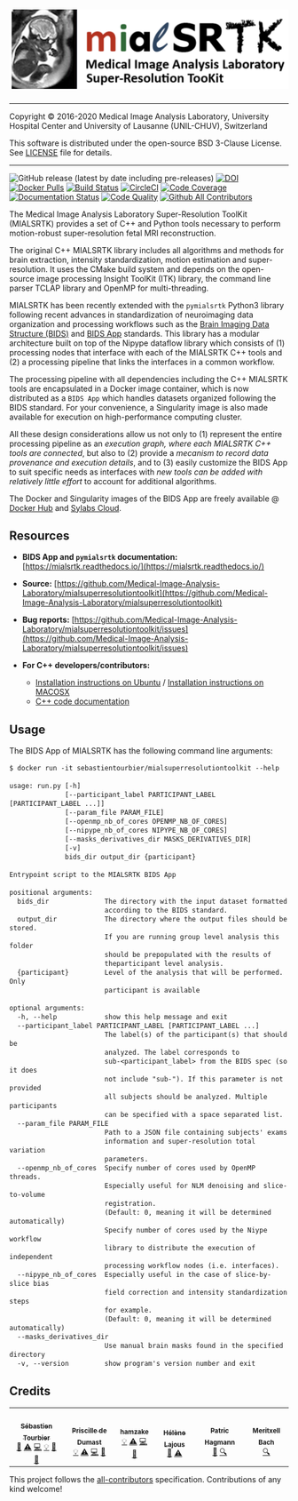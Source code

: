 # ![MIALSRTK logo](https://raw.githubusercontent.com/Medical-Image-Analysis-Laboratory/mialsuperresolutiontoolkit/dev-pgd-hk/documentation/images/mialsrtk-logo.png)
---

Copyright © 2016-2020 Medical Image Analysis Laboratory, University Hospital Center and University of Lausanne (UNIL-CHUV), Switzerland 

This software is distributed under the open-source BSD 3-Clause License. See [LICENSE](LICENSE.txt) file for details.

---
![GitHub release (latest by date including pre-releases)](https://img.shields.io/github/v/release/Medical-Image-Analysis-Laboratory/mialsuperresolutiontoolkit?include_prereleases) [![DOI](https://zenodo.org/badge/DOI/10.5281/zenodo.4290209.svg)](https://doi.org/10.5281/zenodo.4290209) [![Docker Pulls](https://img.shields.io/docker/pulls/sebastientourbier/mialsuperresolutiontoolkit?label=docker%20pulls)](https://hub.docker.com/repository/docker/sebastientourbier/mialsuperresolutiontoolkit) [![Build Status](https://travis-ci.com/Medical-Image-Analysis-Laboratory/mialsuperresolutiontoolkit.svg?branch=master)](https://travis-ci.com/Medical-Image-Analysis-Laboratory/mialsuperresolutiontoolkit) [![CircleCI](https://circleci.com/gh/Medical-Image-Analysis-Laboratory/mialsuperresolutiontoolkit.svg?style=shield)](https://app.circleci.com/pipelines/github/Medical-Image-Analysis-Laboratory/mialsuperresolutiontoolkit) [![Code Coverage](https://app.codacy.com/project/badge/Coverage/a27593d6fae7436eb2cd65b80f3342c3)](https://www.codacy.com/gh/Medical-Image-Analysis-Laboratory/mialsuperresolutiontoolkit?utm_source=github.com&utm_medium=referral&utm_content=Medical-Image-Analysis-Laboratory/mialsuperresolutiontoolkit&utm_campaign=Badge_Coverage) [![Documentation Status](https://readthedocs.org/projects/mialsrtk/badge/?version=latest)](https://mialsrtk.readthedocs.io/en/latest/?badge=latest) [![Code Quality](https://app.codacy.com/project/badge/Grade/a27593d6fae7436eb2cd65b80f3342c3)](https://www.codacy.com/gh/Medical-Image-Analysis-Laboratory/mialsuperresolutiontoolkit?utm_source=github.com&amp;utm_medium=referral&amp;utm_content=Medical-Image-Analysis-Laboratory/mialsuperresolutiontoolkit&amp;utm_campaign=Badge_Grade) [![Github All Contributors](https://img.shields.io/github/all-contributors/Medical-Image-Analysis-Laboratory/mialsuperresolutiontoolkit)](#credits-) 

The Medical Image Analysis Laboratory Super-Resolution ToolKit (MIALSRTK) provides a set of C++ and Python tools necessary to perform motion-robust super-resolution fetal MRI reconstruction. 

The original C++ MIALSRTK library includes all algorithms and methods for brain extraction, intensity standardization, motion estimation and super-resolution. It uses the CMake build system and depends on the open-source image processing Insight ToolKit (ITK) library, the command line parser TCLAP library and OpenMP for multi-threading.

MIALSRTK has been recently extended with the `pymialsrtk` Python3 library following recent advances in standardization of neuroimaging data organization and processing workflows such as the [Brain Imaging Data Structure (BIDS)](https://bids.neuroimaging.io/) and [BIDS App](https://bids-apps.neuroimaging.io/) standards. This library has a modular architecture built on top of the Nipype dataflow library which consists of (1) processing nodes that interface with each of the MIALSRTK C++ tools and (2) a processing pipeline that links the interfaces in a common workflow. 

The processing pipeline with all dependencies including the C++ MIALSRTK tools are encapsulated in a Docker image container, which is now distributed as a `BIDS App` which handles datasets organized following the BIDS standard. For your convenience, a Singularity image is also made available for execution on high-performance computing cluster.

All these design considerations allow us not only to (1) represent the entire processing pipeline as an *execution graph, where each MIALSRTK C++ tools are connected*, but also to (2) provide a *mecanism to record data provenance and execution details*, and to (3) easily customize the BIDS App to suit specific needs as interfaces with *new tools can be added with relatively little effort* to account for additional algorithms.

The Docker and Singularity images of the BIDS App are freely available @ [Docker Hub](https://store.docker.com/community/images/sebastientourbier/mialsuperresolutiontoolkit-bidsapp) and [Sylabs Cloud](https://cloud.sylabs.io/library/_container/5fe46eb7517f0358917ab76c).

## Resources

*   **BIDS App and `pymialsrtk` documentation:** [https://mialsrtk.readthedocs.io/](https://mialsrtk.readthedocs.io/)

*   **Source:** [https://github.com/Medical-Image-Analysis-Laboratory/mialsuperresolutiontoolkit](https://github.com/Medical-Image-Analysis-Laboratory/mialsuperresolutiontoolkit)

*   **Bug reports:** [https://github.com/Medical-Image-Analysis-Laboratory/mialsuperresolutiontoolkit/issues](https://github.com/Medical-Image-Analysis-Laboratory/mialsuperresolutiontoolkit/issues)

*   **For C++ developers/contributors:** 
    *   [Installation instructions on Ubuntu](https://github.com/sebastientourbier/mialsuperresolutiontoolkit/blob/master/documentation/devguide_ubuntu.md) / [Installation instructions on MACOSX](https://github.com/sebastientourbier/mialsuperresolutiontoolkit/blob/master/documentation/devguide_mac.md)
    *   [C++ code documentation](https://htmlpreview.github.io/?https://github.com/sebastientourbier/mialsuperresolutiontoolkit/blob/master/documentation/doxygen_html/index.html)

## Usage

The BIDS App of MIALSRTK has the following command line arguments:

    $ docker run -it sebastientourbier/mialsuperresolutiontoolkit --help
    
    usage: run.py [-h]
                  [--participant_label PARTICIPANT_LABEL [PARTICIPANT_LABEL ...]]
                  [--param_file PARAM_FILE]
                  [--openmp_nb_of_cores OPENMP_NB_OF_CORES]
                  [--nipype_nb_of_cores NIPYPE_NB_OF_CORES]
                  [--masks_derivatives_dir MASKS_DERIVATIVES_DIR]
                  [-v]
                  bids_dir output_dir {participant}

    Entrypoint script to the MIALSRTK BIDS App

    positional arguments:
      bids_dir              The directory with the input dataset formatted
                            according to the BIDS standard.
      output_dir            The directory where the output files should be stored.
                            If you are running group level analysis this folder
                            should be prepopulated with the results of
                            theparticipant level analysis.
      {participant}         Level of the analysis that will be performed. Only
                            participant is available

    optional arguments:
      -h, --help            show this help message and exit
      --participant_label PARTICIPANT_LABEL [PARTICIPANT_LABEL ...]
                            The label(s) of the participant(s) that should be
                            analyzed. The label corresponds to
                            sub-<participant_label> from the BIDS spec (so it does
                            not include "sub-"). If this parameter is not provided
                            all subjects should be analyzed. Multiple participants
                            can be specified with a space separated list.
      --param_file PARAM_FILE
                            Path to a JSON file containing subjects' exams
                            information and super-resolution total variation
                            parameters.
      --openmp_nb_of_cores  Specify number of cores used by OpenMP threads.
                            Especially useful for NLM denoising and slice-to-volume
                            registration.
                            (Default: 0, meaning it will be determined automatically)      
                            Specify number of cores used by the Niype workflow
                            library to distribute the execution of independent
                            processing workflow nodes (i.e. interfaces).
      --nipype_nb_of_cores  Especially useful in the case of slice-by-slice bias
                            field correction and intensity standardization steps
                            for example.
                            (Default: 0, meaning it will be determined automatically)
      --masks_derivatives_dir
                            Use manual brain masks found in the specified directory
      -v, --version         show program's version number and exit

## Credits 

<!-- ALL-CONTRIBUTORS-LIST:START - Do not remove or modify this section -->
<!-- prettier-ignore-start -->
<!-- markdownlint-disable -->
<table>
  <tr>
    <td align="center"><a href="https://github.com/sebastientourbier"><img src="https://avatars3.githubusercontent.com/u/22279770?v=4?s=100" width="100px;" alt=""/><br /><sub><b>Sébastien Tourbier</b></sub></a><br /><a href="#design-sebastientourbier" title="Design">🎨</a> <a href="https://github.com/Medical-Image-Analysis-Laboratory/mialsuperresolutiontoolkit/commits?author=sebastientourbier" title="Tests">⚠️</a> <a href="https://github.com/Medical-Image-Analysis-Laboratory/mialsuperresolutiontoolkit/commits?author=sebastientourbier" title="Code">💻</a> <a href="#example-sebastientourbier" title="Examples">💡</a> <a href="https://github.com/Medical-Image-Analysis-Laboratory/mialsuperresolutiontoolkit/commits?author=sebastientourbier" title="Documentation">📖</a> <a href="https://github.com/Medical-Image-Analysis-Laboratory/mialsuperresolutiontoolkit/pulls?q=is%3Apr+reviewed-by%3Asebastientourbier" title="Reviewed Pull Requests">👀</a></td>
    <td align="center"><a href="https://github.com/pdedumast"><img src="https://avatars2.githubusercontent.com/u/19345763?v=4?s=100" width="100px;" alt=""/><br /><sub><b>Priscille de Dumast</b></sub></a><br /><a href="#example-pdedumast" title="Examples">💡</a> <a href="https://github.com/Medical-Image-Analysis-Laboratory/mialsuperresolutiontoolkit/commits?author=pdedumast" title="Tests">⚠️</a> <a href="https://github.com/Medical-Image-Analysis-Laboratory/mialsuperresolutiontoolkit/commits?author=pdedumast" title="Code">💻</a> <a href="https://github.com/Medical-Image-Analysis-Laboratory/mialsuperresolutiontoolkit/commits?author=pdedumast" title="Documentation">📖</a></td>
    <td align="center"><a href="https://github.com/hamzake"><img src="https://avatars2.githubusercontent.com/u/27707790?v=4?s=100" width="100px;" alt=""/><br /><sub><b>hamzake</b></sub></a><br /><a href="#example-hamzake" title="Examples">💡</a> <a href="https://github.com/Medical-Image-Analysis-Laboratory/mialsuperresolutiontoolkit/commits?author=hamzake" title="Tests">⚠️</a> <a href="https://github.com/Medical-Image-Analysis-Laboratory/mialsuperresolutiontoolkit/commits?author=hamzake" title="Code">💻</a> <a href="https://github.com/Medical-Image-Analysis-Laboratory/mialsuperresolutiontoolkit/commits?author=hamzake" title="Documentation">📖</a></td>
    <td align="center"><a href="https://github.com/helenelajous"><img src="https://avatars.githubusercontent.com/u/58977568?v=4?s=100" width="100px;" alt=""/><br /><sub><b>Hélène Lajous</b></sub></a><br /><a href="https://github.com/Medical-Image-Analysis-Laboratory/mialsuperresolutiontoolkit/issues?q=author%3Ahelenelajous" title="Bug reports">🐛</a> <a href="https://github.com/Medical-Image-Analysis-Laboratory/mialsuperresolutiontoolkit/commits?author=helenelajous" title="Tests">⚠️</a></td>
    <td align="center"><a href="https://wp.unil.ch/connectomics"><img src="https://avatars.githubusercontent.com/u/411192?v=4?s=100" width="100px;" alt=""/><br /><sub><b>Patric Hagmann</b></sub></a><br /><a href="#data-pahagman" title="Data">🔣</a> <a href="#fundingFinding-pahagman" title="Funding Finding">🔍</a></td>
    <td align="center"><a href="https://github.com/meribach"><img src="https://avatars3.githubusercontent.com/u/2786897?v=4?s=100" width="100px;" alt=""/><br /><sub><b>Meritxell Bach</b></sub></a><br /><a href="#fundingFinding-meribach" title="Funding Finding">🔍</a></td>
  </tr>
</table>

<!-- markdownlint-restore -->
<!-- prettier-ignore-end -->

<!-- ALL-CONTRIBUTORS-LIST:END -->

This project follows the [all-contributors](https://github.com/all-contributors/all-contributors) specification. Contributions of any kind welcome!
